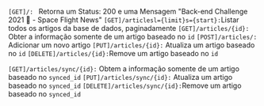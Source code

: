 `[GET]/: ` Retorna um Status: 200 e uma Mensagem "Back-end Challenge 2021 🏅 - Space Flight News"
`[GET]/articlesl={limit}s={start}:`Listar todos os artigos da base de dados, paginadamente
`[GET]/articles/{id}:` Obter a informação somente de um artigo baseado no `id`
`[POST]/articles/:` Adicionar um novo artigo
`[PUT]/articles/{id}:` Atualiza um artigo baseado no `id`
`[DELETE]/articles/{id}:`Remove um artigo baseado no `id`

`[GET]/articles/sync/{id}:` Obtem a informação somente de um artigo baseado no `synced_id`
`[PUT]/articles/sync/{id}:` Atualiza um artigo baseado no `synced_id`
`[DELETE]/articles/sync/{id}:`Remove um artigo baseado no `synced_id`
